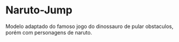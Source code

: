 # Naruto-Jump

Modelo adaptado do famoso jogo do dinossauro de pular obstaculos, porém com personagens de naruto.
